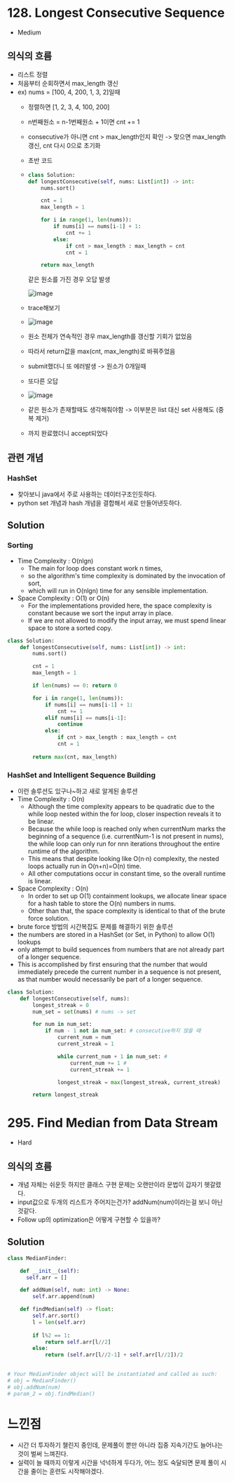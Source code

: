 # 128. Longest Consecutive Sequence
- Medium

## 의식의 흐름
- 리스트 정렬
- 처음부터 순회하면서 max_length 갱신
- ex) nums = [100, 4, 200, 1, 3, 2]일때
  - 정렬하면 [1, 2, 3, 4, 100, 200]
  - n번째원소 = n-1번째원소 + 1이면 cnt += 1
  - consecutive가 아니면 cnt > max_length인지 확인 -> 맞으면 max_length갱신, cnt 다시 0으로 초기화
  - 초반 코드
  - ```python
    class Solution:
    def longestConsecutive(self, nums: List[int]) -> int:
        nums.sort()

        cnt = 1
        max_length = 1

        for i in range(1, len(nums)):
            if nums[i] == nums[i-1] + 1:
                cnt += 1
            else:
                if cnt > max_length : max_length = cnt
                cnt = 1

        return max_length
    ```
    같은 원소를 가진 경우 오답 발생
    
    ![image](https://user-images.githubusercontent.com/97150219/220970232-36a1cdbd-8de6-43dc-afb8-12ee3fd0dea3.png)
   - trace해보기
   - ![image](https://user-images.githubusercontent.com/97150219/220970973-161d708d-2dda-4929-83da-49fc3b88cf69.png)
   - 원소 전체가 연속적인 경우 max_length를 갱신할 기회가 없었음
   - 따라서 return값을 max(cnt, max_length)로 바꿔주었음
   - submit했더니 또 에러발생 -> 원소가 0개일때
   - 또다른 오답
   - ![image](https://user-images.githubusercontent.com/97150219/220972434-2c46a732-d2f4-41e6-b67c-ed37ca1323a1.png)
   - 같은 원소가 존재할때도 생각해줘야함 -> 이부분은 list 대신 set 사용해도 (중복 제거)
   - 까지 완료했더니 accept되었다

## 관련 개념
### HashSet
- 찾아보니 java에서 주로 사용하는 데이터구조인듯하다.
- python set 개념과 hash 개념을 결합해서 새로 만들어낸듯하다.

## Solution
### Sorting
- Time Complexity : O(nlgn)
  - The main for loop does constant work n times,
  - so the algorithm's time complexity is dominated by the invocation of sort,
  - which will run in O(nlgn) time for any sensible implementation.
- Space Complexity : O(1) or O(n)
  - For the implementations provided here, the space complexity is constant because we sort the input array in place.
  - If we are not allowed to modify the input array, we must spend linear space to store a sorted copy.

```python
class Solution:
    def longestConsecutive(self, nums: List[int]) -> int:
        nums.sort()

        cnt = 1
        max_length = 1

        if len(nums) == 0: return 0

        for i in range(1, len(nums)):
            if nums[i] == nums[i-1] + 1:
                cnt += 1
            elif nums[i] == nums[i-1]:
                continue
            else:
                if cnt > max_length : max_length = cnt
                cnt = 1
            
        return max(cnt, max_length)
```

### HashSet and Intelligent Sequence Building
- 이런 솔루션도 있구나~하고 새로 알게된 솔루션
- Time Complexity : O(n)
  - Although the time complexity appears to be quadratic due to the while loop nested within the for loop, closer inspection reveals it to be linear.
  - Because the while loop is reached only when currentNum marks the beginning of a sequence (i.e. currentNum-1 is not present in nums), the while loop can only run for nnn iterations throughout the entire runtime of the algorithm.
  - This means that despite looking like O(n⋅n) complexity, the nested loops actually run in O(n+n)=O(n) time.
  - All other computations occur in constant time, so the overall runtime is linear.
- Space Complexity : O(n)
  - In order to set up O(1) containment lookups, we allocate linear space for a hash table to store the O(n) numbers in nums.
  - Other than that, the space complexity is identical to that of the brute force solution.
- brute force 방법의 시간복잡도 문제를 해결하기 위한 솔루션
- the numbers are stored in a HashSet (or Set, in Python) to allow O(1) lookups
- only attempt to build sequences from numbers that are not already part of a longer sequence.
- This is accomplished by first ensuring that the number that would immediately precede the current number in a sequence is not present, as that number would necessarily be part of a longer sequence.

```python
class Solution:
    def longestConsecutive(self, nums):
        longest_streak = 0
        num_set = set(nums) # nums -> set

        for num in num_set:
            if num - 1 not in num_set: # consecutive하지 않을 때
                current_num = num
                current_streak = 1

                while current_num + 1 in num_set: # 
                    current_num += 1 # 
                    current_streak += 1

                longest_streak = max(longest_streak, current_streak)

        return longest_streak
```


# 295. Find Median from Data Stream
- Hard

## 의식의 흐름
- 개념 자체는 쉬운듯 하지만 클래스 구현 문제는 오랜만이라 문법이 갑자기 헷갈렸다.
- input값으로 두개의 리스트가 주어지는건가? addNum(num)이라는걸 보니 아닌것같다.
- Follow up의 optimization은 어떻게 구현할 수 있을까?

## Solution

```python
class MedianFinder:

    def __init__(self):
      self.arr = [] 

    def addNum(self, num: int) -> None:
        self.arr.append(num)

    def findMedian(self) -> float:
        self.arr.sort()
        l = len(self.arr)
        
        if l%2 == 1:
            return self.arr[l//2]
        else:
            return (self.arr[l//2-1] + self.arr[l//2])/2

        
# Your MedianFinder object will be instantiated and called as such:
# obj = MedianFinder()
# obj.addNum(num)
# param_2 = obj.findMedian()
```


# 느낀점
- 시간 더 투자하기 챌린지 중인데, 문제풀이 뿐만 아니라 집중 지속기간도 늘어나는 것이 벌써 느껴진다.
- 실력이 늘 때까지 이렇게 시간을 넉넉하게 두다가, 어느 정도 숙달되면 문제 풀이 시간을 줄이는 훈련도 시작해야겠다.

